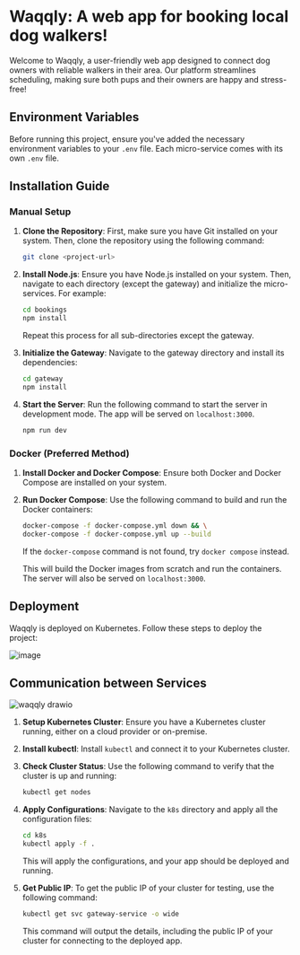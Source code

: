 # Waqqly: A web app for booking local dog walkers!

Welcome to Waqqly, a user-friendly web app designed to connect dog owners with reliable walkers in their area. Our platform streamlines scheduling, making sure both pups and their owners are happy and stress-free!

## Environment Variables

Before running this project, ensure you've added the necessary environment variables to your `.env` file. Each micro-service comes with its own `.env` file.

## Installation Guide

### Manual Setup

1. **Clone the Repository**: First, make sure you have Git installed on your system. Then, clone the repository using the following command:
   
    ```bash
    git clone <project-url>
    ```

2. **Install Node.js**: Ensure you have Node.js installed on your system. Then, navigate to each directory (except the gateway) and initialize the micro-services. For example:

    ```bash
    cd bookings
    npm install
    ```

    Repeat this process for all sub-directories except the gateway.

3. **Initialize the Gateway**: Navigate to the gateway directory and install its dependencies:

    ```bash
    cd gateway
    npm install
    ```

4. **Start the Server**: Run the following command to start the server in development mode. The app will be served on `localhost:3000`.

    ```bash
    npm run dev
    ```

### Docker (Preferred Method)

1. **Install Docker and Docker Compose**: Ensure both Docker and Docker Compose are installed on your system.

2. **Run Docker Compose**: Use the following command to build and run the Docker containers:

    ```bash
    docker-compose -f docker-compose.yml down && \
    docker-compose -f docker-compose.yml up --build
    ```

    If the `docker-compose` command is not found, try `docker compose` instead.

    This will build the Docker images from scratch and run the containers. The server will also be served on `localhost:3000`.

## Deployment

Waqqly is deployed on Kubernetes. Follow these steps to deploy the project:


![image](https://github.com/Ravi1141/Waqqly/assets/105180025/533acbf7-2958-4aaa-8607-a0a8ffdc97be)

## Communication between Services

![waqqly drawio](https://github.com/Ravi1141/Waqqly/assets/105180025/c0030dab-8cbb-459b-8c6f-c34d2d3d1d85)


1. **Setup Kubernetes Cluster**: Ensure you have a Kubernetes cluster running, either on a cloud provider or on-premise.

2. **Install kubectl**: Install `kubectl` and connect it to your Kubernetes cluster.

3. **Check Cluster Status**: Use the following command to verify that the cluster is up and running:

    ```bash
    kubectl get nodes
    ```

4. **Apply Configurations**: Navigate to the `k8s` directory and apply all the configuration files:

    ```bash
    cd k8s
    kubectl apply -f .
    ```

    This will apply the configurations, and your app should be deployed and running.

5. **Get Public IP**: To get the public IP of your cluster for testing, use the following command:

    ```bash
    kubectl get svc gateway-service -o wide
    ```

    This command will output the details, including the public IP of your cluster for connecting to the deployed app.
